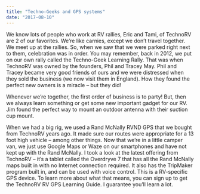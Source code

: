 ```yaml
---
title: "Techno-Geeks and GPS systems"
date: "2017-08-10"
---
```


We know lots of people who work at RV rallies, Eric and Tami, of TechnoRV are 2 of our favorites. We’re like carnies, except we don’t travel together. We meet up at the rallies. So, when we saw that we were parked right next to them, celebration was in order.
You may remember, back in 2012, we put on our own rally called the Techno-Geek Learning Rally.  That was when TechnoRV was owned by the founders, Phil and Tracey May. Phil and Tracey became very good friends of ours and we were distressed when they sold the business (we now visit them in England). How they found the perfect new owners is a miracle – but they did!

Whenever we’re together, the first order of business is to party! But, then we always learn something or get some new important gadget for our RV. Jim found the perfect way to mount an outdoor antenna with their suction cup mount.

When we had a big rig, we used a Rand McNally RVND GPS that we bought from TechnoRV years ago. It made sure our routes were appropriate for a 13 foot high vehicle – among other things. Now that we’re in a little camper van, we just use Google Maps or Waze on our smartphones and have not kept up with the Rand McNally. I took a look at the latest offering from TechnoRV – it’s a tablet called the Overdryve 7 that has all the Rand McNally maps built in with no Internet connection required. It also has the TripMaker program built in, and can be used with voice control. This is a RV-specific GPS device. To learn more about what that means, you can sign up to get the TechnoRV RV GPS Learning Guide. I guarantee you’ll learn a lot.
